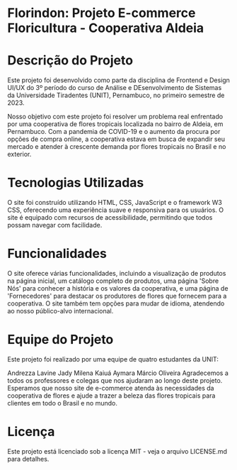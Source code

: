 # Florindon: Projeto E-commerce Floricultura - Cooperativa Aldeia

# Descrição do Projeto
Este projeto foi desenvolvido como parte da disciplina de Frontend e Design UI/UX do 3º período do curso de Análise e DEsenvolvimento de Sistemas da Universidade Tiradentes (UNIT), Pernambuco, no primeiro semestre de 2023.

Nosso objetivo com este projeto foi resolver um problema real enfrentado por uma cooperativa de flores tropicais localizada no bairro de Aldeia, em Pernambuco. Com a pandemia de COVID-19 e o aumento da procura por opções de compra online, a cooperativa estava em busca de expandir seu mercado e atender à crescente demanda por flores tropicais no Brasil e no exterior.

# Tecnologias Utilizadas
O site foi construído utilizando HTML, CSS, JavaScript e o framework W3 CSS, oferecendo uma experiência suave e responsiva para os usuários. O site é equipado com recursos de acessibilidade, permitindo que todos possam navegar com facilidade.

# Funcionalidades
O site oferece várias funcionalidades, incluindo a visualização de produtos na página inicial, um catálogo completo de produtos, uma página 'Sobre Nós' para conhecer a história e os valores da cooperativa, e uma página de 'Fornecedores' para destacar os produtores de flores que fornecem para a cooperativa. O site também tem opções para mudar de idioma, atendendo ao nosso público-alvo internacional.

# Equipe do Projeto
Este projeto foi realizado por uma equipe de quatro estudantes da UNIT:

Andrezza Lavine
Jady Milena
Kaiuá Aymara
Márcio Oliveira
Agradecemos a todos os professores e colegas que nos ajudaram ao longo deste projeto. Esperamos que nosso site de e-commerce atenda às necessidades da cooperativa de flores e ajude a trazer a beleza das flores tropicais para clientes em todo o Brasil e no mundo.

# Licença
Este projeto está licenciado sob a licença MIT - veja o arquivo LICENSE.md para detalhes.

